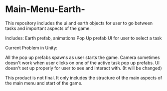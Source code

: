 # Main-Menu-Earth-
This repository includes the ui and earth objects for user to go between tasks and important aspects of the game. 

Includes:
Earth prefab, animations
Pop Up prefab
UI for user to select a task


 Current Problem in Unity:

 All the pop up prefabs spawns as user starts the game. 
 Camera sometimes doesn't work when user clicks on one of the active task pop up prefabs.
 UI doesn't set up properly for user to see and interact with. (It will be changed)


 This product is not final. It only includes the structure of the main aspects of the main menu and start of the game.


